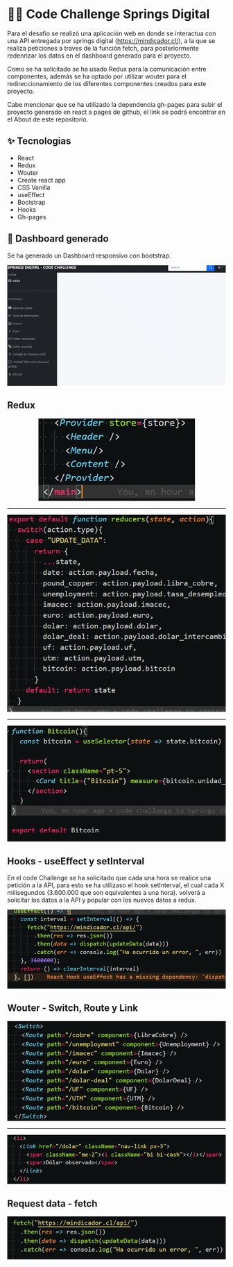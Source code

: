 # 👨‍💻 Code Challenge Springs Digital

Para el desafio se realizó una aplicación web en donde se interactua con una API entregada por springs digital (https://mindicador.cl/), a la que se realiza peticiones a traves de la función fetch, para posteriormente redenrizar los datos en el dashboard generado para el proyecto.

Como se ha solicitado se ha usado Redux para la comunicación entre componentes, además se ha optado por utilizar wouter para el redireccionamiento de los diferentes componentes creados para este proyecto.

Cabe mencionar que se ha utilizado la dependencia gh-pages para subir el proyecto generado en react a pages de github, el link se podrá encontrar en el About de este repositorio.

## ✨ Tecnologias
- React 
- Redux
- Wouter
- Create react app
- CSS Vanilla
- useEffect
- Bootstrap
- Hooks
- Gh-pages

## 🦾 Dashboard generado
Se ha generado un Dashboard responsivo con bootstrap.
<div align="center">
<img src="./doc/chrome-capture.gif" />
</div>

## Redux

<div align="center">
<img src="./doc/Provider.png" />
</div>
<hr/>

<div align="center">
<img src="./doc/reducers.png" />
</div>
<hr/>

<div align="center">
<img src="./doc/useSelector.png" />
</div>

## Hooks - useEffect y setInterval

En el code Challenge se ha solicitado que cada una hora se realice una petición a la API, para esto se ha utilizaso el hook setInterval, el cual cada X milisegundos (3.600.000 que son equivalentes a una hora). volverá a solicitar los datos a la API y popular con los nuevos datos a redux.
<div align="center">
<img src="./doc/setInterval.png" />
</div>


## Wouter - Switch, Route y Link

<div align="center">
<img src="./doc/Switch and Route.png" />
</div>
<hr/>

<div align="center">
<img src="./doc/Link.png" />
</div>

## Request data - fetch

<div align="center">
<img src="./doc/request data.png" />
</div>
